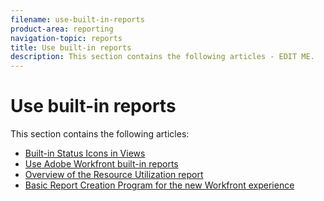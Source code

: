 ```yaml
---
filename: use-built-in-reports
product-area: reporting
navigation-topic: reports
title: Use built-in reports
description: This section contains the following articles - EDIT ME.
---
```


# Use built-in reports

This section contains the following articles:

* [Built-in Status Icons in Views](../../../reports-and-dashboards/reports/using-built-in-reports/built-in-status-icons-views.md) 
* [Use Adobe Workfront built-in reports](../../../reports-and-dashboards/reports/using-built-in-reports/use-workfront-built-in-reports.md) 
* [Overview of the Resource Utilization report](../../../reports-and-dashboards/reports/using-built-in-reports/resource-utilization-report.md) 
* [Basic Report Creation Program for the new Workfront experience](https://one.workfront.com/s/basic-report-creation-program)

